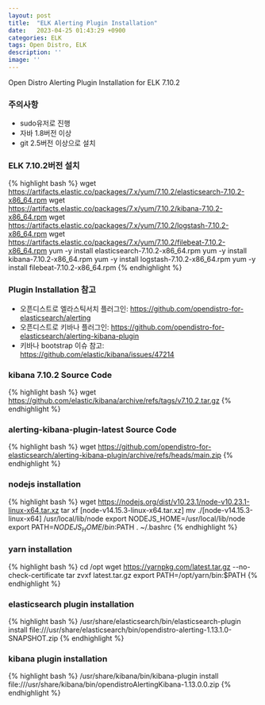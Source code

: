 ```yaml
---
layout: post
title:  "ELK Alerting Plugin Installation"
date:   2023-04-25 01:43:29 +0900
categories: ELK
tags: Open Distro, ELK
description: ''
image: ''
---
```


<p class="music-read">Open Distro Alerting Plugin Installation for ELK 7.10.2</p>

### 주의사항
- sudo유저로 진행
- 자바 1.8버전 이상
- git 2.5버전 이상으로 설치
      
### ELK 7.10.2버전 설치
{% highlight bash %}
wget https://artifacts.elastic.co/packages/7.x/yum/7.10.2/elasticsearch-7.10.2-x86_64.rpm
wget https://artifacts.elastic.co/packages/7.x/yum/7.10.2/kibana-7.10.2-x86_64.rpm
wget https://artifacts.elastic.co/packages/7.x/yum/7.10.2/logstash-7.10.2-x86_64.rpm
wget https://artifacts.elastic.co/packages/7.x/yum/7.10.2/filebeat-7.10.2-x86_64.rpm
yum -y install elasticsearch-7.10.2-x86_64.rpm
yum -y install kibana-7.10.2-x86_64.rpm
yum -y install logstash-7.10.2-x86_64.rpm
yum -y install filebeat-7.10.2-x86_64.rpm
{% endhighlight %}

### Plugin Installation 참고
- 오픈디스트로 엘라스틱서치 플러그인: https://github.com/opendistro-for-elasticsearch/alerting
- 오픈디스트로 키바나 플러그인: https://github.com/opendistro-for-elasticsearch/alerting-kibana-plugin
- 키바나 bootstrap 이슈 참고: https://github.com/elastic/kibana/issues/47214

### kibana 7.10.2 Source Code
{% highlight bash %}
wget https://github.com/elastic/kibana/archive/refs/tags/v7.10.2.tar.gz
{% endhighlight %}

### alerting-kibana-plugin-latest Source Code
{% highlight bash %}
wget https://github.com/opendistro-for-elasticsearch/alerting-kibana-plugin/archive/refs/heads/main.zip
{% endhighlight %}

### nodejs installation
{% highlight bash %}
wget https://nodejs.org/dist/v10.23.1/node-v10.23.1-linux-x64.tar.xz
tar xf [node-v14.15.3-linux-x64.tar.xz]
mv ./[node-v14.15.3-linux-x64] /usr/local/lib/node
export NODEJS_HOME=/usr/local/lib/node
export PATH=$NODEJS_HOME/bin:$PATH
. ~/.bashrc
{% endhighlight %}

### yarn installation
{% highlight bash %}
cd /opt
wget https://yarnpkg.com/latest.tar.gz --no-check-certificate
tar zvxf latest.tar.gz
export PATH=/opt/yarn/bin:$PATH
{% endhighlight %}

### elasticsearch plugin installation
{% highlight bash %}
/usr/share/elasticsearch/bin/elasticsearch-plugin install file:///usr/share/elasticsearch/bin/opendistro-alerting-1.13.1.0-SNAPSHOT.zip
{% endhighlight %}

### kibana plugin installation
{% highlight bash %}
/usr/share/kibana/bin/kibana-plugin install file:///usr/share/kibana/bin/opendistroAlertingKibana-1.13.0.0.zip
{% endhighlight %}